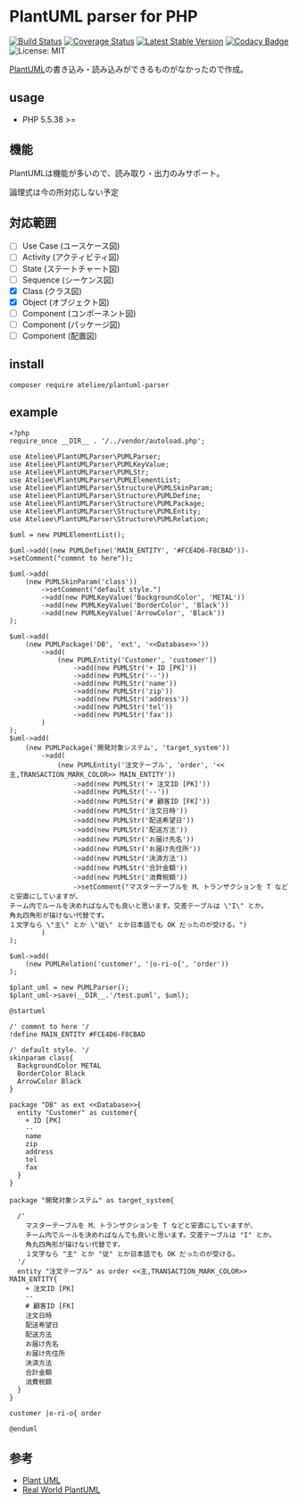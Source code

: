# PlantUML parser for PHP

[![Build Status](https://travis-ci.com/ateliee/plantuml-parser.svg?branch=master)](https://travis-ci.com/ateliee/plantuml-parser)
[![Coverage Status](https://coveralls.io/repos/github/ateliee/plantuml-parser/badge.svg?branch=master)](https://coveralls.io/github/ateliee/plantuml-parser?branch=master)
[![Latest Stable Version](https://poser.pugx.org/ateliee/plantuml-parser/v/stable)](https://packagist.org/packages/ateliee/plantuml-parser)
[![Codacy Badge](https://api.codacy.com/project/badge/Grade/d355ac2a6afd40ed9e246137dec66327)](https://www.codacy.com/manual/ateliee/plantuml-parser?utm_source=github.com&amp;utm_medium=referral&amp;utm_content=ateliee/plantuml-parser&amp;utm_campaign=Badge_Grade)
![License: MIT](https://img.shields.io/badge/License-MIT-green.svg)

[PlantUML](http://plantuml.com/ja/)の書き込み・読み込みができるものがなかったので作成。

## usage
* PHP 5.5.38 >=

## 機能
PlantUMLは機能が多いので、読み取り・出力のみサポート。

論理式は今の所対応しない予定

## 対応範囲

* [ ] Use Case (ユースケース図)
* [ ] Activity (アクティビティ図)
* [ ] State (ステートチャート図)	
* [ ] Sequence (シーケンス図)
* [x] Class (クラス図)
* [x] Object (オブジェクト図)
* [ ] Component (コンポーネント図)
* [ ] Component (パッケージ図)
* [ ] Component (配置図)

## install
```
composer require ateliee/plantuml-parser
```

## example

```
<?php
require_once __DIR__ . '/../vendor/autoload.php';

use Ateliee\PlantUMLParser\PUMLParser;
use Ateliee\PlantUMLParser\PUMLKeyValue;
use Ateliee\PlantUMLParser\PUMLStr;
use Ateliee\PlantUMLParser\PUMLElementList;
use Ateliee\PlantUMLParser\Structure\PUMLSkinParam;
use Ateliee\PlantUMLParser\Structure\PUMLDefine;
use Ateliee\PlantUMLParser\Structure\PUMLPackage;
use Ateliee\PlantUMLParser\Structure\PUMLEntity;
use Ateliee\PlantUMLParser\Structure\PUMLRelation;

$uml = new PUMLElementList();

$uml->add((new PUMLDefine('MAIN_ENTITY', '#FCE4D6-F8CBAD'))->setComment("commnt to here"));

$uml->add(
    (new PUMLSkinParam('class'))
        ->setComment("default style.")
        ->add(new PUMLKeyValue('BackgroundColor', 'METAL'))
        ->add(new PUMLKeyValue('BorderColor', 'Black'))
        ->add(new PUMLKeyValue('ArrowColor', 'Black'))
);

$uml->add(
    (new PUMLPackage('DB', 'ext', '<<Database>>'))
        ->add(
            (new PUMLEntity('Customer', 'customer'))
                ->add(new PUMLStr('+ ID [PK]'))
                ->add(new PUMLStr('--'))
                ->add(new PUMLStr('name'))
                ->add(new PUMLStr('zip'))
                ->add(new PUMLStr('address'))
                ->add(new PUMLStr('tel'))
                ->add(new PUMLStr('fax'))
        )
);
$uml->add(
    (new PUMLPackage('開発対象システム', 'target_system'))
        ->add(
            (new PUMLEntity('注文テーブル', 'order', '<<主,TRANSACTION_MARK_COLOR>> MAIN_ENTITY'))
                ->add(new PUMLStr('+ 注文ID [PK]'))
                ->add(new PUMLStr('--'))
                ->add(new PUMLStr('# 顧客ID [FK]'))
                ->add(new PUMLStr('注文日時'))
                ->add(new PUMLStr('配送希望日'))
                ->add(new PUMLStr('配送方法'))
                ->add(new PUMLStr('お届け先名'))
                ->add(new PUMLStr('お届け先住所'))
                ->add(new PUMLStr('決済方法'))
                ->add(new PUMLStr('合計金額'))
                ->add(new PUMLStr('消費税額'))
                ->setComment("マスターテーブルを M、トランザクションを T などと安直にしていますが、
チーム内でルールを決めればなんでも良いと思います。交差テーブルは \"I\" とか。
角丸四角形が描けない代替です。
１文字なら \"主\" とか \"従\" とか日本語でも OK だったのが受ける。")
        )
);

$uml->add(
    (new PUMLRelation('customer', '|o-ri-o{', 'order'))
);

$plant_uml = new PUMLParser();
$plant_uml->save(__DIR__.'/test.puml', $uml);
```

```puml
@startuml

/' commnt to here '/
!define MAIN_ENTITY #FCE4D6-F8CBAD

/' default style. '/
skinparam class{
  BackgroundColor METAL
  BorderColor Black
  ArrowColor Black
}

package "DB" as ext <<Database>>{
  entity "Customer" as customer{
    + ID [PK]
    --
    name
    zip
    address
    tel
    fax
  }
}

package "開発対象システム" as target_system{

  /'
    マスターテーブルを M、トランザクションを T などと安直にしていますが、
    チーム内でルールを決めればなんでも良いと思います。交差テーブルは "I" とか。
    角丸四角形が描けない代替です。
    １文字なら "主" とか "従" とか日本語でも OK だったのが受ける。
  '/
  entity "注文テーブル" as order <<主,TRANSACTION_MARK_COLOR>> MAIN_ENTITY{
    + 注文ID [PK]
    --
    # 顧客ID [FK]
    注文日時
    配送希望日
    配送方法
    お届け先名
    お届け先住所
    決済方法
    合計金額
    消費税額
  }
}

customer |o-ri-o{ order

@enduml
```

## 参考
* [Plant UML](http://plantuml.com/ja/)
* [Real World PlantUML](https://real-world-plantuml.com/)